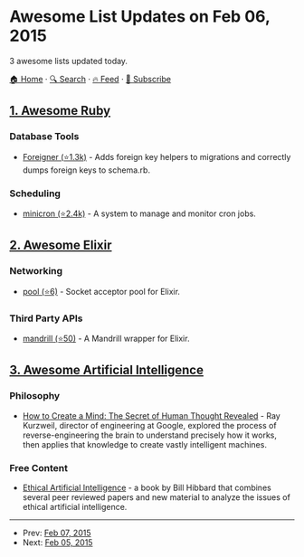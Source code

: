 # Awesome List Updates on Feb 06, 2015

3 awesome lists updated today.

[🏠 Home](/README.md) · [🔍 Search](https://test.trackawesomelist.com/search/) · [🔥 Feed](https://test.trackawesomelist.com/rss.xml) · [📮 Subscribe](https://trackawesomelist.us17.list-manage.com/subscribe?u=d2f0117aa829c83a63ec63c2f&id=36a103854c)



## [1. Awesome Ruby](/content/markets/awesome-ruby/README.md)

### Database Tools

*   [Foreigner (⭐1.3k)](https://github.com/matthuhiggins/foreigner) - Adds foreign key helpers to migrations and correctly dumps foreign keys to schema.rb.

### Scheduling

*   [minicron (⭐2.4k)](https://github.com/jamesrwhite/minicron) - A system to manage and monitor cron jobs.

## [2. Awesome Elixir](/content/h4cc/awesome-elixir/README.md)

### Networking

*   [pool (⭐6)](https://github.com/slogsdon/pool) - Socket acceptor pool for Elixir.

### Third Party APIs

*   [mandrill (⭐50)](https://github.com/slogsdon/mandrill-elixir) - A Mandrill wrapper for Elixir.

## [3. Awesome Artificial Intelligence](/content/owainlewis/awesome-artificial-intelligence/README.md)

### Philosophy

*   [How to Create a Mind: The Secret of Human Thought Revealed](http://www.audible.com/pd/Science-Technology/How-to-Create-a-Mind-Audiobook/B009S7OKJS/ref=a_search_c4_1_1_srTtl?qid=1422483493\&sr=1-1) - Ray Kurzweil, director of engineering at Google, explored the process of reverse-engineering the brain to understand precisely how it works, then applies that knowledge to create vastly intelligent machines.

### Free Content

*   [Ethical Artificial Intelligence](http://arxiv.org/abs/1411.1373) - a book by Bill Hibbard that combines several peer reviewed papers and new material to analyze the issues of ethical artificial intelligence.

---

- Prev: [Feb 07, 2015](/content/2015/02/07/README.md)
- Next: [Feb 05, 2015](/content/2015/02/05/README.md)